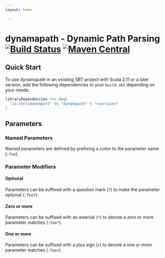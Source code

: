 ```yaml
---
layout: home

---
```


# dynamapath - Dynamic Path Parsing [![Build Status](https://travis-ci.com/ChristopherDavenport/dynamapath.svg?branch=master)](https://travis-ci.com/ChristopherDavenport/dynamapath) [![Maven Central](https://maven-badges.herokuapp.com/maven-central/io.chrisdavenport/dynamapath_2.12/badge.svg)](https://maven-badges.herokuapp.com/maven-central/io.chrisdavenport/dynamapath_2.12)

## Quick Start

To use dynamapath in an existing SBT project with Scala 2.11 or a later version, add the following dependencies to your
`build.sbt` depending on your needs:

```scala
libraryDependencies ++= Seq(
  "io.chrisdavenport" %% "dynamapath" % "<version>"
)
```

## Parameters

### Named Parameters

Named parameters are defined by prefixing a colon to the parameter name (`:foo`).

### Parameter Modifiers

#### Optional

Parameters can be suffixed with a question mark (`?`) to make the parameter optional (`:foo?`).

#### Zero or more

Parameters can be suffixed with an asterisk (`*`) to denote a zero or more parameter matches (`:foo*`).

#### One or more

Parameters can be suffixed with a plus sign (`+`) to denote a one or more parameter matches (`:foo+`).